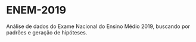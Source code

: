 # ENEM-2019
Análise de dados do Exame Nacional do Ensino Médio 2019, buscando por padrões e geração de hipóteses.

